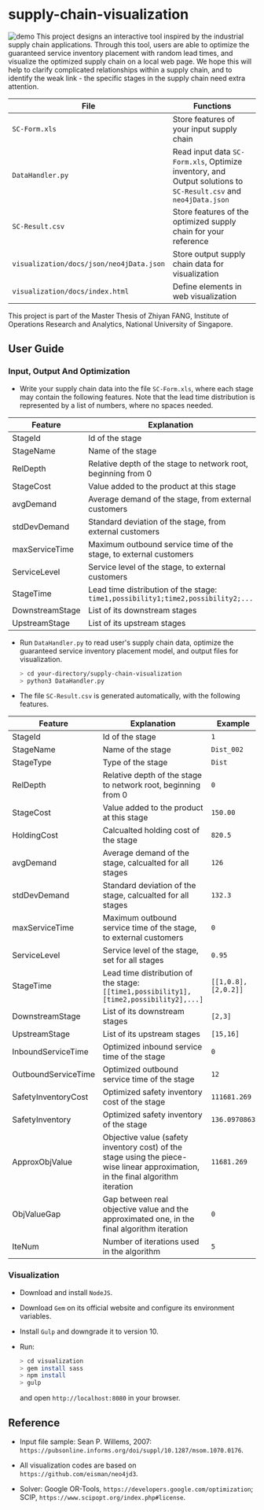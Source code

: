 # supply-chain-visualization

![demo](https://github.com/ZhiyanFANG/supply-chain-visualize/demo.png)
This project designs an interactive tool inspired by the industrial supply chain applications. Through this tool, users are able to optimize the guaranteed service inventory placement with random lead times, and visualize the optimized supply chain on a local web page. We hope this will help to clarify complicated relationships within a supply chain, and to identify the weak link - the specific stages in the supply chain need extra attention.

| File | Functions |
| ------ | ------ |
| `SC-Form.xls` | Store features of your input supply chain |
| `DataHandler.py` | Read input data `SC-Form.xls`, Optimize inventory, and Output solutions to `SC-Result.csv` and `neo4jData.json` |
| `SC-Result.csv` | Store features of the optimized supply chain for your reference |
| `visualization/docs/json/neo4jData.json` | Store output supply chain data for visualization |
| `visualization/docs/index.html` | Define elements in web visualization |

This project is part of the Master Thesis of Zhiyan FANG, Institute of Operations Research and Analytics, National University of Singapore.

## User Guide

### Input, Output And Optimization

* Write your supply chain data into the file `SC-Form.xls`, where each stage may contain the following features. Note that the lead time distribution is represented by a list of numbers, where no spaces needed.

| Feature | Explanation | Example | 
| ------ | ------ | ------ |
| StageId | Id of the stage | `1` |
| StageName | Name of the stage | `Dist_002` |
| RelDepth | Relative depth of the stage to network root, beginning from 0 | `0` |
| StageCost | Value added to the product at this stage | `150.00` |
| avgDemand | Average demand of the stage, from external customers | `126` |
| stdDevDemand | Standard deviation of the stage, from external customers | `132.3` |
| maxServiceTime | Maximum outbound service time of the stage, to external customers | `0` |
| ServiceLevel | Service level of the stage, to external customers | `0.95` |
| StageTime | Lead time distribution of the stage: `time1,possibility1;time2,possibility2;...` | `1,0.8;2,0.2` |
| DownstreamStage | List of its downstream stages | `2,3` |
| UpstreamStage | List of its upstream stages | `15,16` |

* Run `DataHandler.py` to read user's supply chain data, optimize the guaranteed service inventory placement model, and output files for visualization.

   ```bash
   > cd your-directory/supply-chain-visualization
   > python3 DataHandler.py
   ```

* The file `SC-Result.csv` is generated automatically, with the following features.

| Feature | Explanation | Example | 
| ------ | ------ | ------ |
| StageId | Id of the stage | `1` |
| StageName | Name of the stage | `Dist_002` |
| StageType | Type of the stage | `Dist` |
| RelDepth | Relative depth of the stage to network root, beginning from 0 | `0` |
| StageCost | Value added to the product at this stage | `150.00` |
| HoldingCost | Calcualted holding cost of the stage | `820.5` |
| avgDemand | Average demand of the stage, calcualted for all stages | `126` |
| stdDevDemand | Standard deviation of the stage, calcualted for all stages | `132.3` |
| maxServiceTime | Maximum outbound service time of the stage, to external customers | `0` |
| ServiceLevel | Service level of the stage, set for all stages | `0.95` |
| StageTime | Lead time distribution of the stage: `[[time1,possibility1],[time2,possibility2],...]` | `[[1,0.8],[2,0.2]]` |
| DownstreamStage | List of its downstream stages | `[2,3]` |
| UpstreamStage | List of its upstream stages | `[15,16]` |
| InboundServiceTime | Optimized inbound service time of the stage | `0` |
| OutboundServiceTime | Optimized outbound service time of the stage | `12` |
| SafetyInventoryCost | Optimized safety inventory cost of the stage | `111681.269` |
| SafetyInventory | Optimized safety inventory of the stage | `136.0970863` |
| ApproxObjValue | Objective value (safety inventory cost) of the stage using the piece-wise linear approximation, in the final algorithm iteration | `11681.269` |
| ObjValueGap | Gap between real objective value and the approximated one, in the final algorithm iteration | `0` |
| IteNum | Number of iterations used in the algorithm | `5` |

### Visualization

* Download and install `NodeJS`.
* Download `Gem` on its official website and configure its environment variables.
* Install `Gulp` and downgrade it to version 10.
* Run:

   ```bash
   > cd visualization
   > gem install sass
   > npm install
   > gulp
   ```

   and open `http://localhost:8080` in your browser.


## Reference

* Input file sample: Sean P. Willems, 2007: `https://pubsonline.informs.org/doi/suppl/10.1287/msom.1070.0176`.

* All visualization codes are based on `https://github.com/eisman/neo4jd3`.

* Solver: Google OR-Tools, `https://developers.google.com/optimization`;
            SCIP, `https://www.scipopt.org/index.php#license`.
